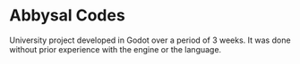 # Abbysal Codes
University project developed in Godot over a period of 3 weeks.
It was done without prior experience with the engine or the language.
